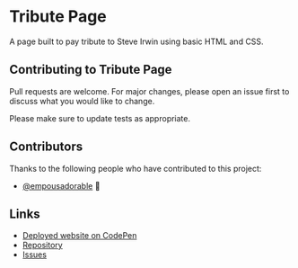 # Tribute Page

A page built to pay tribute to Steve Irwin using basic HTML and CSS.

## Contributing to Tribute Page

Pull requests are welcome. For major changes, please open an issue first to discuss what you would like to change.

Please make sure to update tests as appropriate.

## Contributors

Thanks to the following people who have contributed to this project:

* [@empousadorable](https://github.com/empousadorable) 📖

## Links

* [Deployed website on CodePen](https://codepen.io/chelsea-jordan-thurman/pen/dypEEqR)
* [Repository](https://github.com/empousadorable/Tribute-Page)
* [Issues](https://github.com/empousadorable/Tribute-Page/issues)